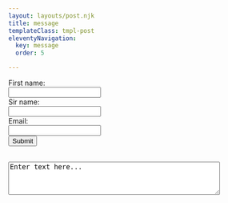 ```yaml
---
layout: layouts/post.njk
title: message
templateClass: tmpl-post
eleventyNavigation:
  key: message
  order: 5

---
```





<form action="/action_page.php" id="usrform">
  <label for="fname">First name:</label><br>
  <input type="text" id="fname" name="fname"><br>
  <label for="sname">Sir name:</label><br>
  <input type="text" id="sname" name="sname"><br>
  <label for="email">Email:</label><br>
  <input type="email" id="email" name="email"><br>
  <input type="submit">
</form>
<br>
<textarea rows="4" cols="50" name="comment" form="usrform">
Enter text here...</textarea>
</body>
